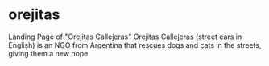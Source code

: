 # orejitas
Landing Page of "Orejitas Callejeras" 
Orejitas Callejeras (street ears in English) is an NGO from Argentina that rescues dogs and cats in the streets, giving them a new hope
